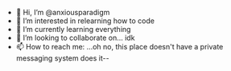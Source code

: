 - 👋 Hi, I’m @anxiousparadigm
- 👀 I’m interested in relearning how to code
- 🌱 I’m currently learning everything
- 💞️ I’m looking to collaborate on... idk
- 📫 How to reach me: ...oh no, this place doesn't have a private messaging system does it--

<!---
anxiousparadigm/anxiousparadigm is a ✨ special ✨ repository because its `README.md` (this file) appears on your GitHub profile.
You can click the Preview link to take a look at your changes.
--->
